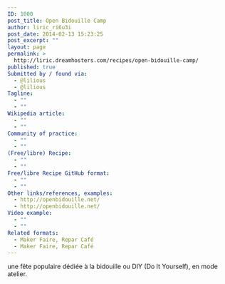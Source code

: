 ```yaml
---
ID: 1000
post_title: Open Bidouille Camp
author: liric_ri6u3i
post_date: 2014-02-13 15:23:25
post_excerpt: ""
layout: page
permalink: >
  http://liric.dreamhosters.com/recipes/open-bidouille-camp/
published: true
Submitted by / found via:
  - @lilious
  - @lilious
Tagline:
  - ""
  - ""
Wikipedia article:
  - ""
  - ""
Community of practice:
  - ""
  - ""
(Free/libre) Recipe:
  - ""
  - ""
Free/libre Recipe GitHub format:
  - ""
  - ""
Other links/references, examples:
  - http://openbidouille.net/
  - http://openbidouille.net/
Video example:
  - ""
  - ""
Related formats:
  - Maker Faire, Repar Café
  - Maker Faire, Repar Café
---
```

une fête populaire dédiée à la bidouille ou DIY (Do It Yourself), en mode atelier.